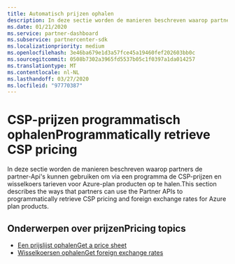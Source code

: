 ```yaml
---
title: Automatisch prijzen ophalen
description: In deze sectie worden de manieren beschreven waarop partners de partner-Api's kunnen gebruiken om op een programmatische manier prijzen en wissel koersen voor Azure-plan producten op te halen.
ms.date: 01/21/2020
ms.service: partner-dashboard
ms.subservice: partnercenter-sdk
ms.localizationpriority: medium
ms.openlocfilehash: 3e46ba679e1d3a57fce45a19460fef202603bb0c
ms.sourcegitcommit: 0508b7302a3965fd5537b05c1f0397a1da014257
ms.translationtype: MT
ms.contentlocale: nl-NL
ms.lasthandoff: 03/27/2020
ms.locfileid: "97770387"
---
```

# <a name="programmatically-retrieve-csp-pricing"></a><span data-ttu-id="25df1-103">CSP-prijzen programmatisch ophalen</span><span class="sxs-lookup"><span data-stu-id="25df1-103">Programmatically retrieve CSP pricing</span></span>

<span data-ttu-id="25df1-104">In deze sectie worden de manieren beschreven waarop partners de partner-Api's kunnen gebruiken om via een programma de CSP-prijzen en wisselkoers tarieven voor Azure-plan producten op te halen.</span><span class="sxs-lookup"><span data-stu-id="25df1-104">This section describes the ways that partners can use the Partner APIs to programmatically retrieve CSP pricing and foreign exchange rates for Azure plan products.</span></span>

## <a name="pricing-topics"></a><span data-ttu-id="25df1-105">Onderwerpen over prijzen</span><span class="sxs-lookup"><span data-stu-id="25df1-105">Pricing topics</span></span>

- [<span data-ttu-id="25df1-106">Een prijslijst ophalen</span><span class="sxs-lookup"><span data-stu-id="25df1-106">Get a price sheet</span></span>](get-a-price-sheet.md)
- [<span data-ttu-id="25df1-107">Wisselkoersen ophalen</span><span class="sxs-lookup"><span data-stu-id="25df1-107">Get foreign exchange rates</span></span>](get-foreign-exchange-rates.md)
